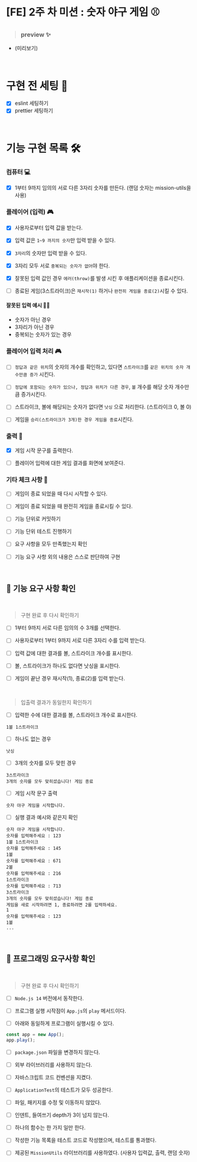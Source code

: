 # [FE] 2주 차 미션 : 숫자 야구 게임 ⚾

> ### preview ✨

- (미리보기)

<br/>

# 구현 전 세팅 🎨

- [x] eslint 세팅하기
- [x] prettier 세팅하기

<br/>

# 기능 구현 목록 🛠

### 컴퓨터 💻

- [x] 1부터 9까지 임의의 서로 다른 3자리 숫자를 만든다. (랜덤 숫자는 mission-utils을 사용)

### 플레이어 (입력) 🎮

- [x] 사용자로부터 입력 값을 받는다.

- [x] 입력 값은 `1~9 까지의 숫자`만 입력 받을 수 있다.

- [x] `3자리`의 숫자만 입력 받을 수 있다.

- [x] 3자리 모두 서로 `중복되는 숫자가 없어`야 한다.

- [x] 잘못된 입력 값인 경우 `에러(throw)`를 발생 시킨 후 애플리케이션을 종료시킨다.

- [ ] 종료된 게임(3스트라이크)은 `재시작(1)` 하거나 `완전히 게임을 종료(2)`시킬 수 있다.

#### 잘못된 입력 예시 🙅‍♀️

- 숫자가 아닌 경우
- 3자리가 아닌 경우
- 중복되는 숫자가 있는 경우

### 플레이어 입력 처리 🎮

- [ ] `정답과 같은 위치`의 숫자의 개수를 확인하고, 있다면 `스트라이크`를 `같은 위치의 숫자 개수만큼 증가` 시킨다.

- [ ] `정답에 포함되는 숫자가 있으나, 정답과 위치가 다른 경우`, `볼` 개수를 해당 숫자 개수만큼 증가시킨다.

- [ ] 스트라이크, 볼에 해당되는 숫자가 없다면 `낫싱` 으로 처리한다. (스트라이크 0, 볼 0)

- [ ] 게임을 `승리(스트라이크가 3개)한 경우 게임을 종료`시킨다.

### 출력 💌

- [x] 게임 시작 문구를 출력한다.

- [ ] 플레이어 입력에 대한 게임 결과를 화면에 보여준다.

### 기타 체크 사항 📖

- [ ] 게임이 종료 되었을 때 다시 시작할 수 있다.

- [ ] 게임이 종료 되었을 때 완전히 게임을 종료시킬 수 있다.

- [ ] 기능 단위로 커밋하기

- [ ] 기능 단위 테스트 진행하기

- [ ] 요구 사항을 모두 만족했는지 확인

- [ ] 기능 요구 사항 외의 내용은 스스로 판단하여 구현

<br/>

## 🚀 기능 요구 사항 확인

<br/>

> 구현 완료 후 다시 확인하기

- [ ] 1부터 9까지 서로 다른 임의의 수 3개를 선택한다.

- [ ] 사용자로부터 1부터 9까지 서로 다른 3자리 수를 입력 받는다.

- [ ] 입력 값에 대한 결과를 볼, 스트라이크 개수를 표시한다.

- [ ] 볼, 스트라이크가 하나도 없다면 낫싱을 표시한다.

- [ ] 게임이 끝난 경우 재시작(1), 종료(2)를 입력 받는다.

<br/>

> 입출력 결과가 동일한지 확인하기

- [ ] 입력한 수에 대한 결과를 볼, 스트라이크 개수로 표시한다.

```
1볼 1스트라이크
```

- [ ] 하나도 없는 경우

```
낫싱
```

- [ ] 3개의 숫자를 모두 맞힌 경우

```
3스트라이크
3개의 숫자를 모두 맞히셨습니다! 게임 종료
```

- [ ] 게임 시작 문구 출력

```
숫자 야구 게임을 시작합니다.
```

- [ ] 실행 결과 예시와 같은지 확인

```
숫자 야구 게임을 시작합니다.
숫자를 입력해주세요 : 123
1볼 1스트라이크
숫자를 입력해주세요 : 145
1볼
숫자를 입력해주세요 : 671
2볼
숫자를 입력해주세요 : 216
1스트라이크
숫자를 입력해주세요 : 713
3스트라이크
3개의 숫자를 모두 맞히셨습니다! 게임 종료
게임을 새로 시작하려면 1, 종료하려면 2를 입력하세요.
1
숫자를 입력해주세요 : 123
1볼
...
```

<br/>

## 🎯 프로그래밍 요구사항 확인

<br/>

> 구현 완료 후 다시 확인하기

- [ ] `Node.js 14` 버전에서 동작한다.

- [ ] 프로그램 실행 시작점이 `App.js`의 `play` 메서드이다.

- [ ] 아래와 동일하게 프로그램이 실행시킬 수 있다.

```js
const app = new App();
app.play();
```

- [ ] `package.json` 파일을 변경하지 않는다.

- [ ] 외부 라이브러리를 사용하지 않는다.

- [ ] 자바스크립트 코드 컨벤션을 지켰다.

- [ ] `ApplicationTest`의 테스트가 모두 성공한다.

- [ ] 파일, 패키지를 수정 및 이동하지 않았다.

- [ ] 인덴트, 들여쓰기 depth가 3이 넘지 않는다.

- [ ] 하나의 함수는 한 가지 일만 한다.

- [ ] 작성한 기능 목록을 테스트 코드로 작성했으며, 테스트를 통과했다.

- [ ] 제공된 `MissionUtils` 라이브러리를 사용하였다. (사용자 입력값, 출력, 랜덤 숫자)
